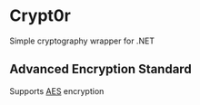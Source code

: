 Crypt0r
=======
Simple cryptography wrapper for .NET

Advanced Encryption Standard
----------------------------
Supports [AES](http://en.wikipedia.org/wiki/Advanced_Encryption_Standard) encryption